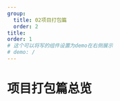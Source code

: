 ```yaml
---
group:
  title: 02项目打包篇
  order: 2
title: 
order: 1
# 这个可以将写的组件设置为demo在右侧展示
# demo: /
---
```


# 项目打包篇总览



